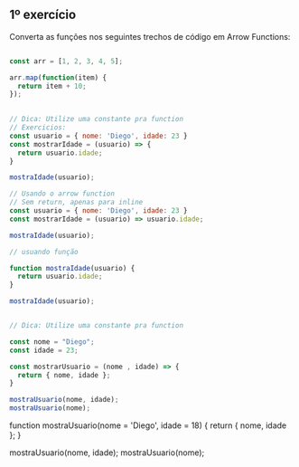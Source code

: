 ## 1º exercício

Converta as funções nos seguintes trechos de código em Arrow Functions:

```js

const arr = [1, 2, 3, 4, 5];

arr.map(function(item) {
  return item + 10;
});
```

```js
 
// Dica: Utilize uma constante pra function
// Exercicios:
const usuario = { nome: 'Diego', idade: 23 } 
const mostrarIdade = (usuario) => {
  return usuario.idade;
}

mostraIdade(usuario);

// Usando o arrow function
// Sem return, apenas para inline
const usuario = { nome: 'Diego', idade: 23 } 
const mostrarIdade = (usuario) => usuario.idade;

mostraIdade(usuario);

// usuando função

function mostraIdade(usuario) {
  return usuario.idade;
}

mostraIdade(usuario);


```

```js

// Dica: Utilize uma constante pra function

const nome = "Diego";
const idade = 23;

const mostrarUsuario = (nome , idade) => {
  return { nome, idade };
}

mostraUsuario(nome, idade);
mostraUsuario(nome);
```

function mostraUsuario(nome = 'Diego', idade = 18) {
  return { nome, idade };
}

mostraUsuario(nome, idade);
mostraUsuario(nome);
```
